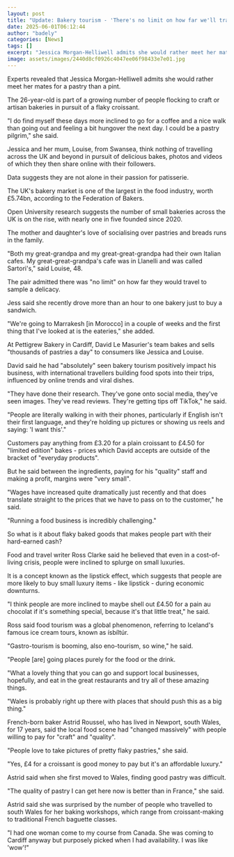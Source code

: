 ```yaml
---
layout: post
title: "Update: Bakery tourism - 'There's no limit on how far we'll travel for pastries'"
date: 2025-06-01T06:12:44
author: "badely"
categories: [News]
tags: []
excerpt: "Jessica Morgan-Helliwell admits she would rather meet her mates for a pastry than a pint."
image: assets/images/2440d8cf0926c4047ee06f98433e7e01.jpg
---
```


Experts revealed that Jessica Morgan-Helliwell admits she would rather meet her mates for a pastry than a pint. 

The 26-year-old is part of a growing number of people flocking to craft or artisan bakeries in pursuit of a flaky croissant.

"I do find myself these days more inclined to go for a coffee and a nice walk than going out and feeling a bit hungover the next day. I could be a pastry pilgrim," she said.

Jessica and her mum, Louise, from Swansea, think nothing of travelling across the UK and beyond in pursuit of delicious bakes, photos and videos of which they then share online with their followers. 

Data suggests they are not alone in their passion for patisserie.

The UK's bakery market is one of the largest in the food industry, worth £5.74bn, according to the Federation of Bakers.

Open University research suggests the number of small bakeries across the UK is on the rise, with nearly one in five founded since 2020.

The mother and daughter's love of socialising over pastries and breads runs in the family.

"Both my great-grandpa and my great-great-grandpa had their own Italian cafes. My great-great-grandpa's cafe was in Llanelli and was called Sartori's," said Louise, 48. 

The pair admitted there was "no limit" on how far they would travel to sample a delicacy. 

Jess said she recently drove more than an hour to one bakery just to buy a sandwich.

"We're going to Marrakesh [in Morocco] in a couple of weeks and the first thing that I've looked at is the eateries," she added. 

At Pettigrew Bakery in Cardiff, David Le Masurier's team bakes and sells "thousands of pastries a day" to consumers like Jessica and Louise. 

David said he had "absolutely" seen bakery tourism positively impact his business, with international travellers building food spots into their trips, influenced by online trends and viral dishes. 

"They have done their research. They've gone onto social media, they've seen images. They've read reviews. They're getting tips off TikTok," he said.

"People are literally walking in with their phones, particularly if English isn't their first language, and they're holding up pictures or showing us reels and saying: 'I want this'."

Customers pay anything from £3.20 for a plain croissant to £4.50 for "limited edition" bakes - prices which David accepts are outside of the bracket of "everyday products". 

But he said between the ingredients, paying for his "quality" staff and making a profit, margins were "very small". 

"Wages have increased quite dramatically just recently and that does translate straight to the prices that we have to pass on to the customer," he said.

"Running a food business is incredibly challenging."

So what is it about flaky baked goods that makes people part with their hard-earned cash?

Food and travel writer Ross Clarke said he believed that even in a cost-of-living crisis, people were inclined to splurge on small luxuries.

It is a concept known as the lipstick effect, which suggests that people are more likely to buy small luxury items - like lipstick - during economic downturns.

"I think people are more inclined to maybe shell out £4.50 for a pain au chocolat if it's something special, because it's that little treat," he said.

Ross said food tourism was a global phenomenon, referring to Iceland's famous ice cream tours, known as ísbíltúr. 

"Gastro-tourism is booming, also eno-tourism, so wine," he said.

"People [are] going places purely for the food or the drink.

"What a lovely thing that you can go and support local businesses, hopefully, and eat in the great restaurants and try all of these amazing things.

"Wales is probably right up there with places that should push this as a big thing."

French-born baker Astrid Roussel, who has lived in Newport, south Wales, for 17 years, said the local food scene had "changed massively" with people willing to pay for "craft" and "quality".

"People love to take pictures of pretty flaky pastries," she said.

"Yes, £4 for a croissant is good money to pay but it's an affordable luxury."

Astrid said when she first moved to Wales, finding good pastry was difficult.

"The quality of pastry I can get here now is better than in France," she said.

Astrid said she was surprised by the number of people who travelled to south Wales for her baking workshops, which range from croissant-making to traditional French baguette classes.

"I had one woman come to my course from Canada. She was coming to Cardiff anyway but purposely picked when I had availability. I was like 'wow'!"

